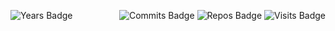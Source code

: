 <p align="left">
  <img src="https://badges.pufler.dev/years/Alextibtab/" alt="Years Badge">
  <span style="float: right;">
    <img src="https://badges.pufler.dev/commits/all/Alextibtab/" alt="Commits Badge">
    <img src="https://badges.pufler.dev/repos/Alextibtab/" alt="Repos Badge">
    <img src="https://badges.pufler.dev/visits/Alextibtab/Alextibtab" alt="Visits Badge">
  </span>
</p>

